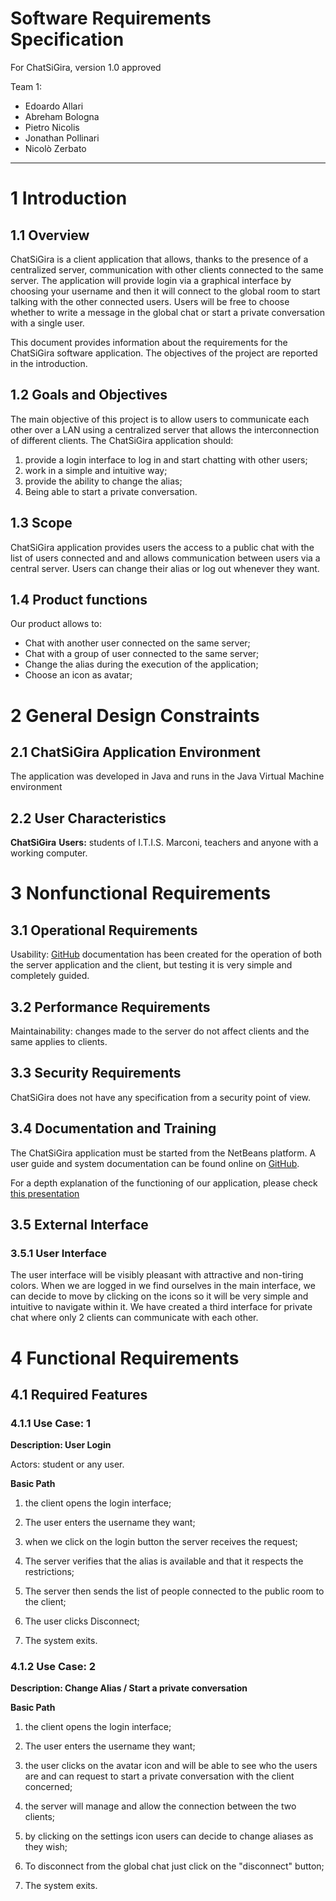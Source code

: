                                
<h1> Software Requirements Specification </h1>
For ChatSiGira, version 1.0 approved <br>

Team 1:

- Edoardo Allari 
- Abreham Bologna
- Pietro Nicolis
- Jonathan Pollinari
- Nicolò Zerbato
  



---

# 1  Introduction

## 1.1  Overview

ChatSiGira is a client application that allows, thanks to the presence of a centralized server, communication with other clients connected to the same server. The application will provide login via a graphical interface by choosing your username and then it will connect to the global room to start talking with the other connected users. Users will be free to choose whether to write a message in the global chat or start a private conversation with a single user.

This document provides information about the requirements for the ChatSiGira software application. The objectives of the project are reported in the introduction.

## 1.2 Goals and Objectives

The main objective of this project is to allow users to communicate each other over a LAN using a centralized server that allows the interconnection of different clients. The ChatSiGira application should:

1. provide a login interface to log in and start chatting with other users; 
2. work in a simple and intuitive way;
3. provide the ability to change the alias;
4. Being able to start a private conversation.

## 1.3 Scope

ChatSiGira application provides users the access to a public chat with the list of users connected and and allows communication between users via a central server. Users can change their alias or log out whenever they want.

## 1.4 Product functions

Our product allows to:

- Chat with another user connected on the same server;
- Chat with a group of user connected to the same server;
- Change the alias during the execution of the application;
- Choose an icon as avatar;

# 2  General Design Constraints

  

## 2.1 ChatSiGira Application Environment

The application was developed in Java and runs in the Java Virtual Machine environment

## 2.2 User Characteristics

**ChatSiGira** **Users:** students of I.T.I.S. Marconi, teachers and anyone with a working computer.

# 3 Nonfunctional Requirements

  

## 3.1 Operational Requirements

Usability: [GitHub](https://github.com/teddyedo/2020_5EI_team1_Allari/blob/master/docs/index.md) documentation has been created for the operation of both the server application and the client, but testing it is very simple and completely guided.

## 3.2 Performance Requirements

Maintainability: changes made to the server do not affect clients and the same applies to clients.

## 3.3 Security Requirements

ChatSiGira does not have any specification from a security point of view.
  
## 3.4 Documentation and Training

The ChatSiGira application must be started from the NetBeans platform. A user guide and system documentation can be found online on [GitHub](https://github.com/teddyedo/2020_5EI_team1_Allari/blob/master/docs/index.md).

For a depth explanation of the functioning of our application, please check [this presentation](https://github.com/teddyedo/2020_5EI_team1_Allari/blob/master/docs/Software%20Project%20Documentation.pptx)

## 3.5 External Interface

### 3.5.1 User Interface

The user interface will be visibly pleasant with attractive and non-tiring colors. When we are logged in we find ourselves in the main interface, we can decide to move by clicking on the icons so it will be very simple and intuitive to navigate within it. We have created a third interface for private chat where only 2 clients can communicate with each other. 


# 4 Functional Requirements

  

## 4.1 Required Features

### 4.1.1 Use Case: 1

  

**Description: User Login**

Actors: student or any user.

  

**Basic Path**

1. the client opens the login interface;

2. The user enters the username they want;

3. when we click on the login button the server receives the request;

4. The server verifies that the alias is available and that it respects the restrictions;

5. The server then sends the list of people connected to the public room to the client;

6. The user clicks Disconnect;

7. The system exits.

  

### 4.1.2 Use Case: 2

  

**Description: Change Alias / Start a private conversation**

  

**Basic Path**

1. the client opens the login interface;

2. The user enters the username they want;

3. the user clicks on the avatar icon and will be able to see who the users are and can
request to start a private conversation with the client concerned;

4. the server will manage and allow the connection between the two clients;

5. by clicking on the settings icon users can decide to change aliases as they wish;

6. To disconnect from the global chat just click on the "disconnect" button;

7. The system exits.
                                          
